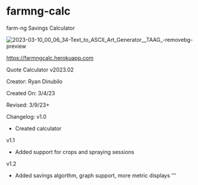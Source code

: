 # farmng-calc
farm-ng Savings Calculator


![2023-03-10_00_06_34-Text_to_ASCII_Art_Generator__TAAG_-removebg-preview](https://user-images.githubusercontent.com/81494065/224259234-040695a5-de1b-4da8-8c5a-edc762616465.png)
                                                                              
https://farmngcalc.herokuapp.com

Quote Calculator v2023.02

Creator: Ryan Dinubilo

Created On: 3/4/23

Revised: 3/9/23+

Changelog:
v1.0
- Created calculator

v1.1 
- Added support for crops and spraying sessions

v1.2
- Added savings algorthm, graph support, more metric displays
'''

